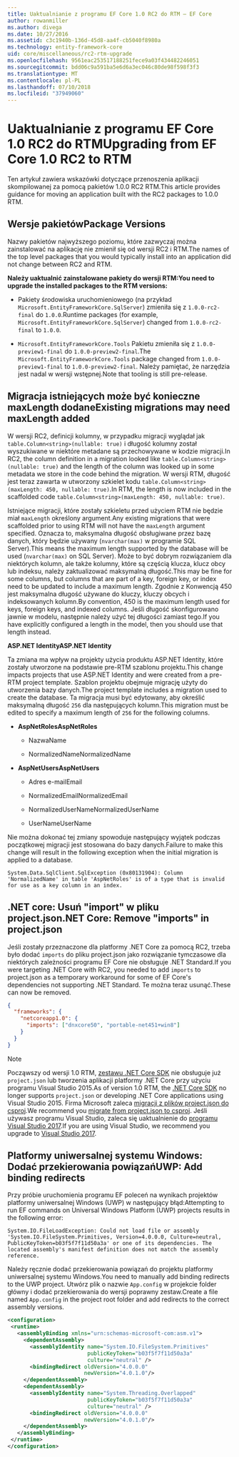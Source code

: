 ```yaml
---
title: Uaktualnianie z programu EF Core 1.0 RC2 do RTM — EF Core
author: rowanmiller
ms.author: divega
ms.date: 10/27/2016
ms.assetid: c3c1940b-136d-45d8-aa4f-cb5040f8980a
ms.technology: entity-framework-core
uid: core/miscellaneous/rc2-rtm-upgrade
ms.openlocfilehash: 9561eac253517188251fece9a03f434482246051
ms.sourcegitcommit: bdd06c9a591ba5e6d6a3ec046c80de98f598f3f3
ms.translationtype: MT
ms.contentlocale: pl-PL
ms.lasthandoff: 07/10/2018
ms.locfileid: "37949060"
---
```

# <a name="upgrading-from-ef-core-10-rc2-to-rtm"></a><span data-ttu-id="ea298-102">Uaktualnianie z programu EF Core 1.0 RC2 do RTM</span><span class="sxs-lookup"><span data-stu-id="ea298-102">Upgrading from EF Core 1.0 RC2 to RTM</span></span>

<span data-ttu-id="ea298-103">Ten artykuł zawiera wskazówki dotyczące przenoszenia aplikacji skompilowanej za pomocą pakietów 1.0.0 RC2 RTM.</span><span class="sxs-lookup"><span data-stu-id="ea298-103">This article provides guidance for moving an application built with the RC2 packages to 1.0.0 RTM.</span></span>

## <a name="package-versions"></a><span data-ttu-id="ea298-104">Wersje pakietów</span><span class="sxs-lookup"><span data-stu-id="ea298-104">Package Versions</span></span>

<span data-ttu-id="ea298-105">Nazwy pakietów najwyższego poziomu, które zazwyczaj można zainstalować na aplikację nie zmienił się od wersji RC2 i RTM.</span><span class="sxs-lookup"><span data-stu-id="ea298-105">The names of the top level packages that you would typically install into an application did not change between RC2 and RTM.</span></span>

<span data-ttu-id="ea298-106">**Należy uaktualnić zainstalowane pakiety do wersji RTM:**</span><span class="sxs-lookup"><span data-stu-id="ea298-106">**You need to upgrade the installed packages to the RTM versions:**</span></span>

* <span data-ttu-id="ea298-107">Pakiety środowiska uruchomieniowego (na przykład `Microsoft.EntityFrameworkCore.SqlServer`) zmieniła się z `1.0.0-rc2-final` do `1.0.0`.</span><span class="sxs-lookup"><span data-stu-id="ea298-107">Runtime packages (for example, `Microsoft.EntityFrameworkCore.SqlServer`) changed from `1.0.0-rc2-final` to `1.0.0`.</span></span>

* <span data-ttu-id="ea298-108">`Microsoft.EntityFrameworkCore.Tools` Pakietu zmieniła się z `1.0.0-preview1-final` do `1.0.0-preview2-final`.</span><span class="sxs-lookup"><span data-stu-id="ea298-108">The `Microsoft.EntityFrameworkCore.Tools` package changed from `1.0.0-preview1-final` to `1.0.0-preview2-final`.</span></span> <span data-ttu-id="ea298-109">Należy pamiętać, że narzędzia jest nadal w wersji wstępnej.</span><span class="sxs-lookup"><span data-stu-id="ea298-109">Note that tooling is still pre-release.</span></span>

## <a name="existing-migrations-may-need-maxlength-added"></a><span data-ttu-id="ea298-110">Migracja istniejących może być konieczne maxLength dodane</span><span class="sxs-lookup"><span data-stu-id="ea298-110">Existing migrations may need maxLength added</span></span>

<span data-ttu-id="ea298-111">W wersji RC2, definicji kolumny, w przypadku migracji wyglądał jak `table.Column<string>(nullable: true)` i długość kolumny został wyszukiwane w niektóre metadane są przechowywane w kodzie migracji.</span><span class="sxs-lookup"><span data-stu-id="ea298-111">In RC2, the column definition in a migration looked like `table.Column<string>(nullable: true)` and the length of the column was looked up in some metadata we store in the code behind the migration.</span></span> <span data-ttu-id="ea298-112">W wersji RTM, długość jest teraz zawarta w utworzony szkielet kodu `table.Column<string>(maxLength: 450, nullable: true)`.</span><span class="sxs-lookup"><span data-stu-id="ea298-112">In RTM, the length is now included in the scaffolded code `table.Column<string>(maxLength: 450, nullable: true)`.</span></span>

<span data-ttu-id="ea298-113">Istniejące migracji, które zostały szkieletu przed użyciem RTM nie będzie miał `maxLength` określony argument.</span><span class="sxs-lookup"><span data-stu-id="ea298-113">Any existing migrations that were scaffolded prior to using RTM will not have the `maxLength` argument specified.</span></span> <span data-ttu-id="ea298-114">Oznacza to, maksymalna długość obsługiwane przez bazę danych, który będzie używany (`nvarchar(max)` w programie SQL Server).</span><span class="sxs-lookup"><span data-stu-id="ea298-114">This means the maximum length supported by the database will be used (`nvarchar(max)` on SQL Server).</span></span> <span data-ttu-id="ea298-115">Może to być dobrym rozwiązaniem dla niektórych kolumn, ale także kolumny, które są częścią klucza, klucz obcy lub indeksu, należy zaktualizować maksymalną długość.</span><span class="sxs-lookup"><span data-stu-id="ea298-115">This may be fine for some columns, but columns that are part of a key, foreign key, or index need to be updated to include a maximum length.</span></span> <span data-ttu-id="ea298-116">Zgodnie z Konwencją 450 jest maksymalna długość używane do kluczy, kluczy obcych i indeksowanych kolumn.</span><span class="sxs-lookup"><span data-stu-id="ea298-116">By convention, 450 is the maximum length used for keys, foreign keys, and indexed columns.</span></span> <span data-ttu-id="ea298-117">Jeśli długość skonfigurowano jawnie w modelu, następnie należy użyć tej długości zamiast tego.</span><span class="sxs-lookup"><span data-stu-id="ea298-117">If you have explicitly configured a length in the model, then you should use that length instead.</span></span>

<span data-ttu-id="ea298-118">**ASP.NET Identity**</span><span class="sxs-lookup"><span data-stu-id="ea298-118">**ASP.NET Identity**</span></span>

<span data-ttu-id="ea298-119">Ta zmiana ma wpływ na projekty użycia produktu ASP.NET Identity, które zostały utworzone na podstawie pre-RTM szablonu projektu.</span><span class="sxs-lookup"><span data-stu-id="ea298-119">This change impacts projects that use ASP.NET Identity and were created from a pre-RTM project template.</span></span> <span data-ttu-id="ea298-120">Szablon projektu obejmuje migrację użyty do utworzenia bazy danych.</span><span class="sxs-lookup"><span data-stu-id="ea298-120">The project template includes a migration used to create the database.</span></span> <span data-ttu-id="ea298-121">Ta migracja musi być edytowany, aby określić maksymalną długość `256` dla następujących kolumn.</span><span class="sxs-lookup"><span data-stu-id="ea298-121">This migration must be edited to specify a maximum length of `256` for the following columns.</span></span>

*  <span data-ttu-id="ea298-122">**AspNetRoles**</span><span class="sxs-lookup"><span data-stu-id="ea298-122">**AspNetRoles**</span></span>

    * <span data-ttu-id="ea298-123">Nazwa</span><span class="sxs-lookup"><span data-stu-id="ea298-123">Name</span></span>

    * <span data-ttu-id="ea298-124">NormalizedName</span><span class="sxs-lookup"><span data-stu-id="ea298-124">NormalizedName</span></span>

*  <span data-ttu-id="ea298-125">**AspNetUsers**</span><span class="sxs-lookup"><span data-stu-id="ea298-125">**AspNetUsers**</span></span>

   * <span data-ttu-id="ea298-126">Adres e-mail</span><span class="sxs-lookup"><span data-stu-id="ea298-126">Email</span></span>

   * <span data-ttu-id="ea298-127">NormalizedEmail</span><span class="sxs-lookup"><span data-stu-id="ea298-127">NormalizedEmail</span></span>

   * <span data-ttu-id="ea298-128">NormalizedUserName</span><span class="sxs-lookup"><span data-stu-id="ea298-128">NormalizedUserName</span></span>

   * <span data-ttu-id="ea298-129">UserName</span><span class="sxs-lookup"><span data-stu-id="ea298-129">UserName</span></span>

<span data-ttu-id="ea298-130">Nie można dokonać tej zmiany spowoduje następujący wyjątek podczas początkowej migracji jest stosowana do bazy danych.</span><span class="sxs-lookup"><span data-stu-id="ea298-130">Failure to make this change will result in the following exception when the initial migration is applied to a database.</span></span>

    System.Data.SqlClient.SqlException (0x80131904): Column 'NormalizedName' in table 'AspNetRoles' is of a type that is invalid for use as a key column in an index.

## <a name="net-core-remove-imports-in-projectjson"></a><span data-ttu-id="ea298-131">.NET core: Usuń "import" w pliku project.json</span><span class="sxs-lookup"><span data-stu-id="ea298-131">.NET Core: Remove "imports" in project.json</span></span>

<span data-ttu-id="ea298-132">Jeśli zostały przeznaczone dla platformy .NET Core za pomocą RC2, trzeba było dodać `imports` do pliku project.json jako rozwiązanie tymczasowe dla niektórych zależności programu EF Core nie obsługuje .NET Standard.</span><span class="sxs-lookup"><span data-stu-id="ea298-132">If you were targeting .NET Core with RC2, you needed to add `imports` to project.json as a temporary workaround for some of EF Core's dependencies not supporting .NET Standard.</span></span> <span data-ttu-id="ea298-133">Te można teraz usunąć.</span><span class="sxs-lookup"><span data-stu-id="ea298-133">These can now be removed.</span></span>

``` json
{
  "frameworks": {
    "netcoreapp1.0": {
      "imports": ["dnxcore50", "portable-net451+win8"]
    }
  }
}
```

> [!NOTE]  
> <span data-ttu-id="ea298-134">Począwszy od wersji 1.0 RTM, [zestawu .NET Core SDK](https://www.microsoft.com/net/download/core) nie obsługuje już `project.json` lub tworzenia aplikacji platformy .NET Core przy użyciu programu Visual Studio 2015.</span><span class="sxs-lookup"><span data-stu-id="ea298-134">As of version 1.0 RTM, the [.NET Core SDK](https://www.microsoft.com/net/download/core) no longer supports `project.json` or developing .NET Core applications using Visual Studio 2015.</span></span> <span data-ttu-id="ea298-135">Firma Microsoft zaleca [migracji z plików project.json do csproj](https://docs.microsoft.com/dotnet/articles/core/migration/).</span><span class="sxs-lookup"><span data-stu-id="ea298-135">We recommend you [migrate from project.json to csproj](https://docs.microsoft.com/dotnet/articles/core/migration/).</span></span> <span data-ttu-id="ea298-136">Jeśli używasz programu Visual Studio, zaleca się uaktualnienie do [programu Visual Studio 2017](https://www.visualstudio.com/downloads/).</span><span class="sxs-lookup"><span data-stu-id="ea298-136">If you are using Visual Studio, we recommend you upgrade to [Visual Studio 2017](https://www.visualstudio.com/downloads/).</span></span>

## <a name="uwp-add-binding-redirects"></a><span data-ttu-id="ea298-137">Platformy uniwersalnej systemu Windows: Dodać przekierowania powiązań</span><span class="sxs-lookup"><span data-stu-id="ea298-137">UWP: Add binding redirects</span></span>

<span data-ttu-id="ea298-138">Przy próbie uruchomienia programu EF poleceń na wynikach projektów platformy uniwersalnej Windows (UWP) w następujący błąd:</span><span class="sxs-lookup"><span data-stu-id="ea298-138">Attempting to run EF commands on Universal Windows Platform (UWP) projects results in the following error:</span></span>

    System.IO.FileLoadException: Could not load file or assembly 'System.IO.FileSystem.Primitives, Version=4.0.0.0, Culture=neutral, PublicKeyToken=b03f5f7f11d50a3a' or one of its dependencies. The located assembly's manifest definition does not match the assembly reference.

<span data-ttu-id="ea298-139">Należy ręcznie dodać przekierowania powiązań do projektu platformy uniwersalnej systemu Windows.</span><span class="sxs-lookup"><span data-stu-id="ea298-139">You need to manually add binding redirects to the UWP project.</span></span> <span data-ttu-id="ea298-140">Utwórz plik o nazwie `App.config` w projekcie folder główny i dodać przekierowania do wersji poprawny zestaw.</span><span class="sxs-lookup"><span data-stu-id="ea298-140">Create a file named `App.config` in the project root folder and add redirects to the correct assembly versions.</span></span>

``` xml
<configuration>
 <runtime>
   <assemblyBinding xmlns="urn:schemas-microsoft-com:asm.v1">
     <dependentAssembly>
       <assemblyIdentity name="System.IO.FileSystem.Primitives"
                         publicKeyToken="b03f5f7f11d50a3a"
                         culture="neutral" />
       <bindingRedirect oldVersion="4.0.0.0"
                        newVersion="4.0.1.0"/>
     </dependentAssembly>
     <dependentAssembly>
       <assemblyIdentity name="System.Threading.Overlapped"
                         publicKeyToken="b03f5f7f11d50a3a"
                         culture="neutral" />
       <bindingRedirect oldVersion="4.0.0.0"
                        newVersion="4.0.1.0"/>
     </dependentAssembly>
   </assemblyBinding>
 </runtime>
</configuration>
```
